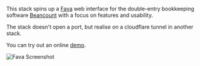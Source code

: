 This stack spins up a [Fava](https://beancount.github.io/fava/) web interface for the double-entry bookkeeping software [Beancount](https://beancount.github.io/) with a focus on features and usability.

The stack doesn't open a port, but realise on a cloudflare tunnel in another stack.

You can try out an online [demo](https://fava.pythonanywhere.com/).

![Fava Screenshot](https://images3.imgbox.com/f1/73/rfb9I7Zw_o.png)